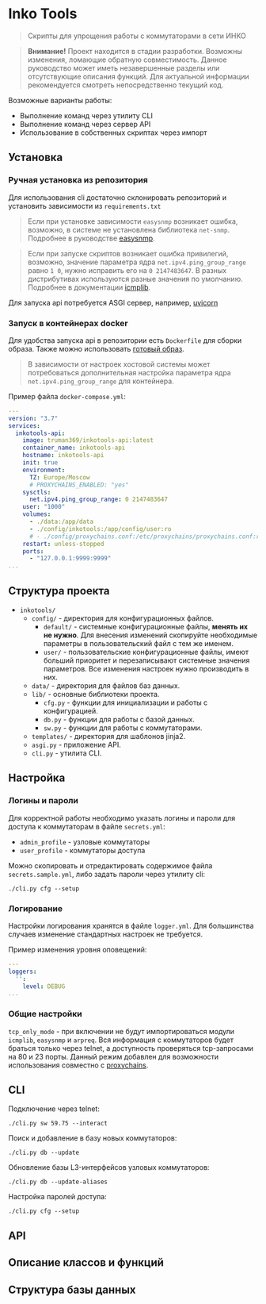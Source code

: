 # Inko Tools
> Скрипты для упрощения работы с коммутаторами в сети ИНКО

> **Внимание!** Проект находится в стадии разработки. Возможны изменения, ломающие обратную совместимость. Данное руководство может иметь незавершенные разделы или отсутствующие описания функций. Для актуальной информации рекомендуется смотреть непосредственно текущий код.

Возможные варианты работы:
- Выполнение команд через утилиту CLI
- Выполнение команд через сервер API
- Использование в собственных скриптах через импорт

## Установка

### Ручная установка из репозитория

Для использования cli достаточно склонировать репозиторий и установить зависимости из `requirements.txt`

> Если при установке зависимости `easysnmp` возникает ошибка, возможно, в системе не установлена библиотека `net-snmp`. Подробнее в руководстве [easysnmp](https://easysnmp.readthedocs.io/en/latest/#installation).

> Если при запуске скриптов возникает ошибка привилегий, возможно, значение параметра ядра `net.ipv4.ping_group_range` равно `1 0`, нужно исправить его на `0 2147483647`. В разных дистрибутивах используются разные значения по умолчанию. Подробнее в документации [icmplib](https://github.com/ValentinBELYN/icmplib/blob/main/docs/6-use-icmplib-without-privileges.md).

Для запуска api потребуется ASGI сервер, например, [uvicorn](https://github.com/encode/uvicorn)

### Запуск в контейнерах docker

Для удобства запуска api в репозитории есть `Dockerfile` для сборки образа. Также можно использовать [готовый образ](https://hub.docker.com/repository/docker/truman369/inkotools-api).

> В зависимости от настроек хостовой системы может потребоваться дополнительная настройка параметра ядра `net.ipv4.ping_group_range` для контейнера.

Пример файла `docker-compose.yml`:
```yaml
---
version: "3.7"
services:
  inkotools-api:
    image: truman369/inkotools-api:latest
    container_name: inkotools-api
    hostname: inkotools-api
    init: true
    environment:
      TZ: Europe/Moscow
      # PROXYCHAINS_ENABLED: "yes"
    sysctls:
      net.ipv4.ping_group_range: 0 2147483647
    user: "1000"
    volumes:
      - ./data:/app/data
      - ./config/inkotools:/app/config/user:ro
      # - ./config/proxychains.conf:/etc/proxychains/proxychains.conf:ro
    restart: unless-stopped
    ports:
      - "127.0.0.1:9999:9999"
...
```

## Структура проекта
- `inkotools/`
  - `config/` - директория для конфигурационных файлов.
    - `default/` - системные конфигурационные файлы, **менять их не нужно**. Для внесения изменений скопируйте необходимые параметры в пользовательский файл с тем же именем.
    - `user/` - пользовательские конфигурационные файлы, имеют больший приоритет и перезаписывают системные значения параметров. Все изменения настроек нужно производить в них. 
  - `data/` - директория для файлов баз данных.
  - `lib/` - основные библиотеки проекта.
    - `cfg.py` - функции для инициализации и работы с конфигурацией.
    - `db.py` - функции для работы с базой данных.
    - `sw.py` - функции для работы с коммутаторами.
  - `templates/` - директория для шаблонов jinja2.
  - `asgi.py` - приложение API.
  - `cli.py` - утилита CLI.

## Настройка

### Логины и пароли

Для корректной работы необходимо указать логины и пароли для доступа к коммутаторам в файле `secrets.yml`:
- `admin_profile` - узловые коммутаторы
- `user_profile` - коммутаторы доступа

Можно скопировать и отредактировать содержимое файла `secrets.sample.yml`, либо задать пароли через утилиту cli:
```shell
./cli.py cfg --setup
```

### Логирование

Настройки логирования хранятся в файле `logger.yml`. Для большинства случаев изменение стандартных настроек не требуется.

Пример изменения уровня оповещений:
```yaml
---
loggers:
  '':
    level: DEBUG
...
```

### Общие настройки
<!-- TODO: описание всех настроек -->
`tcp_only_mode` - при включении не будут импортироваться модули `icmplib`, `easysnmp` и `arpreq`. Вся информация с коммутаторов будет браться только через telnet, а доступность проверяться tcp-запросами на 80 и 23 порты. Данный режим добавлен для возможности использования совместно с [proxychains](https://github.com/rofl0r/proxychains-ng).

## CLI

Подключение через telnet:
```shell
./cli.py sw 59.75 --interact
```

Поиск и добавление в базу новых коммутаторов:
```shell
./cli.py db --update
```

Обновление базы L3-интерфейсов узловых коммутаторов:
```shell
./cli.py db --update-aliases
```

Настройка паролей доступа:
```shell
./cli.py cfg --setup
```

## API

## Описание классов и функций

## Структура базы данных
